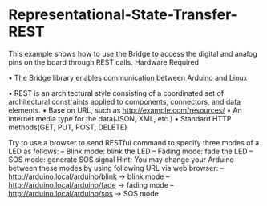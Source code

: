 # Representational-State-Transfer-REST
This example shows how to use the Bridge to access the digital and analog pins on the board through REST calls. Hardware Required

• The Bridge library enables communication between Arduino and Linux

• REST is an architectural style consisting of a coordinated set of architectural constraints applied to components, connectors, and data elements.
• Base on URL, such as http://example.com/resources/
• An internet media type for the data(JSON, XML, etc.)
• Standard HTTP methods(GET, PUT, POST, DELETE)

Try to use a browser to send RESTful command to specify three modes of a LED as follows:
– Blink mode: blink the LED
– Fading mode: fade the LED
– SOS mode: generate SOS signal
Hint: You may change your Arduino between these modes by using following URL via web browser:
– http://arduino.local/arduino/blink -> blink mode – http://arduino.local/arduino/fade -> fading mode – http://arduino.local/arduino/sos -> SOS mode
